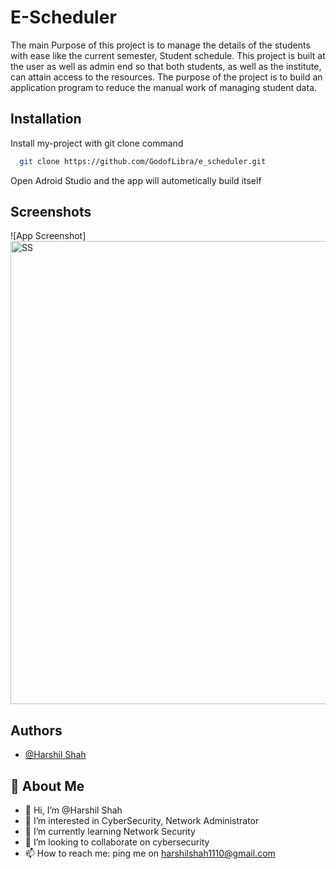
# E-Scheduler

The main Purpose of this project is to manage the details of the students with ease like the current semester,
Student schedule. This project is built at the user as well as admin end so that both students, as well as the
institute, can attain access to the resources. The purpose of the project is to build an application program to
reduce the manual work of managing student data.


## Installation

Install my-project with git clone command

```bash
  git clone https://github.com/GodofLibra/e_scheduler.git
```
Open Adroid Studio and the app will autometically build itself
    
## Screenshots

![App Screenshot]<img width="741" alt="SS" src="https://user-images.githubusercontent.com/67241289/206667565-9cbf3185-f374-481d-9666-7b176e23d3f6.png">



## Authors

- [@Harshil Shah](https://github.com/GodofLibra)


## 🚀 About Me
- 👋 Hi, I’m @Harshil Shah
- 👀 I’m interested in CyberSecurity, Network Administrator
- 🌱 I’m currently learning Network Security
- 💞️ I’m looking to collaborate on cybersecurity
- 📫 How to reach me: ping me on harshilshah1110@gmail.com
